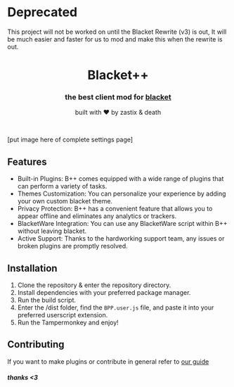 # Deprecated
This project will not be worked on until the Blacket Rewrite (v3) is out, It will be much easier and faster for us to mod and make this when the rewrite is out.

<div align="center">
  <h1>Blacket++</h1>
  <h3>the best client mod for <a href="https://blacket.org/">blacket</a></h3>
  <p>built with ❤️ by zastix & death</p>
</div>
<br>

[put image here of complete settings page]

## Features
- Built-in Plugins: B++ comes equipped with a wide range of plugins that can perform a variety of tasks.
- Themes Customization: You can personalize your experience by adding your own custom blacket theme.
- Privacy Protection: B++ has a convenient feature that allows you to appear offline and eliminates any analytics or trackers.
- BlacketWare Integration: You can use any BlacketWare script within B++ without leaving blacket.
- Active Support: Thanks to the hardworking support team, any issues or broken plugins are promptly resolved.

## Installation
1. Clone the repository & enter the repository directory.
2. Install dependencies with your preferred package manager.
3. Run the build script.
4. Enter the /dist folder, find the `BPP.user.js` file, and paste it into your preferred userscript extension.
5. Run the Tampermonkey and enjoy!

## Contributing
If you want to make plugins or contribute in general refer to [our guide](https://github.com/zastlx/bpp/blob/main/contributing/GUIDE.md)

##### thanks <3
